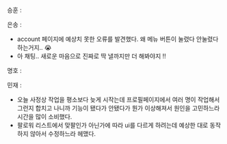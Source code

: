 승훈 :

은송 :
- account 페이지에 예상치 못한 오류를 발견했다. 왜 메뉴 버튼이 눌렸다 안눌렸다 하는거지.. 😭
- 아 채팅.. 새로운 마음으로 진짜로 딱 낼까지만 더 해봐야지 !! 

명호 :

민재 :
- 오늘 사정상 작업을 평소보다 늦게 시작는데 프로필페이지에서 여러 명이 작업해서 그런지 합치고 나니까 기능이 됐다가 안됐다가 뭔가 이상해져서 원인을 고민하느라 시간을 많이 소비했다.
- 팔로워 리스트에서 맞팔인가 아닌가에 따라 ui를 다르게 하려는데 예상한 대로 동작하지 않아서 수정하느라 헤맸다.

